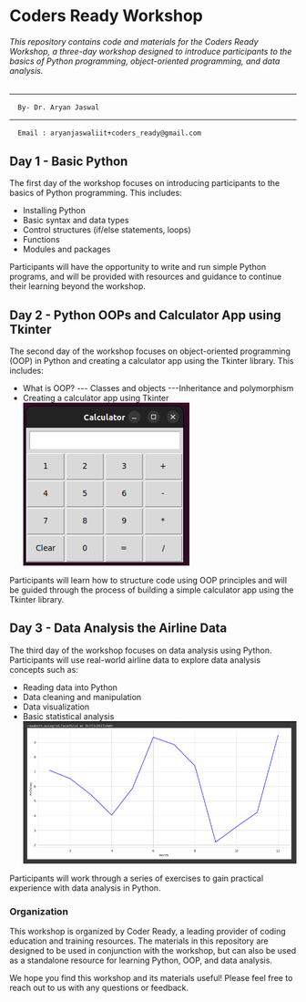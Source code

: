 # Coders Ready Workshop
###### This repository contains code and materials for the Coders Ready Workshop, a three-day workshop designed to introduce participants to the basics of Python programming, object-oriented programming, and data analysis.
-------
      By- Dr. Aryan Jaswal
                    
------
      Email : aryanjaswaliit+coders_ready@gmail.com 


## Day 1 - Basic Python
The first day of the workshop focuses on introducing participants to the basics of Python programming. This includes:

- Installing Python
- Basic syntax and data types
- Control structures (if/else statements, loops)
- Functions
- Modules and packages

Participants will have the opportunity to write and run simple Python programs, and will be provided with resources and guidance to continue their learning beyond the workshop.

## Day 2 - Python OOPs and Calculator App using Tkinter
The second day of the workshop focuses on object-oriented programming (OOP) in Python and creating a calculator app using the Tkinter library. This includes:

- What is OOP?
--- Classes and objects
---Inheritance and polymorphism
- Creating a calculator app using Tkinter
![Calu](https://github.com/aryanjaswaliit/coder_ready_workshop/blob/master/app_calculator/image.png?raw=true)

Participants will learn how to structure code using OOP principles and will be guided through the process of building a simple calculator app using the Tkinter library.

## Day 3 - Data Analysis the Airline Data
The third day of the workshop focuses on data analysis using Python. Participants will use real-world airline data to explore data analysis concepts such as:

- Reading data into Python
- Data cleaning and manipulation
- Data visualization
- Basic statistical analysis
![graph](https://github.com/aryanjaswaliit/coder_ready_workshop/blob/master/airline/graph_avg_month_vs_arrdelay.png?raw=true)

Participants will work through a series of exercises to gain practical experience with data analysis in Python.

### Organization
This workshop is organized by Coder Ready, a leading provider of coding education and training resources. The materials in this repository are designed to be used in conjunction with the workshop, but can also be used as a standalone resource for learning Python, OOP, and data analysis.

We hope you find this workshop and its materials useful! Please feel free to reach out to us with any questions or feedback.


